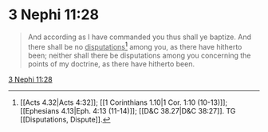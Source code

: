 # 3 Nephi 11:28

> And according as I have commanded you thus shall ye baptize. And there shall be no <u>disputations</u>[^a] among you, as there have hitherto been; neither shall there be disputations among you concerning the points of my doctrine, as there have hitherto been.

[3 Nephi 11:28](https://www.churchofjesuschrist.org/study/scriptures/bofm/3-ne/11?lang=eng&id=p28#p28)


[^a]: [[Acts 4.32|Acts 4:32]]; [[1 Corinthians 1.10|1 Cor. 1:10 (10-13)]]; [[Ephesians 4.13|Eph. 4:13 (11-14)]]; [[D&C 38.27|D&C 38:27]]. TG [[Disputations, Dispute]].
